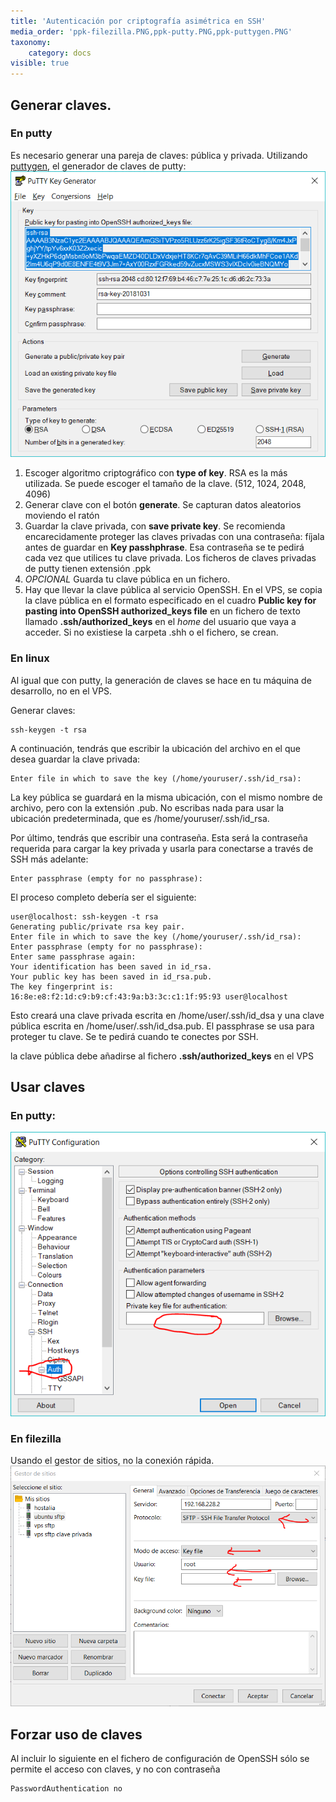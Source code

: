 ```yaml
---
title: 'Autenticación por criptografía asimétrica en SSH'
media_order: 'ppk-filezilla.PNG,ppk-putty.PNG,ppk-puttygen.PNG'
taxonomy:
    category: docs
visible: true
---
```


## Generar claves.
### En putty
Es necesario generar una pareja de claves: pública y privada.
Utilizando [puttygen](https://www.chiark.greenend.org.uk/~sgtatham/putty/latest.html), el generador de claves de putty:
![puttygen](ppk-puttygen.PNG)
1. Escoger algoritmo criptográfico con **type of key**. RSA es la más utilizada. Se puede escoger el tamaño de la clave. (512, 1024, 2048, 4096)
2. Generar clave con el botón **generate**. Se capturan datos aleatorios moviendo el ratón
3. Guardar la clave privada, con **save private key**. Se recomienda encarecidamente proteger las claves privadas con una contraseña: fíjala antes de guardar en **Key passhphrase**. Esa contraseña se te pedirá cada vez que utilices tu clave privada. Los ficheros de claves privadas de putty tienen extensión .ppk
4. _OPCIONAL_ Guarda tu clave pública en un fichero.
5. Hay que llevar la clave pública al servicio OpenSSH. En el VPS, se copia la clave pública en el formato especificado en el cuadro **Public key for pasting into OpenSSH authorized_keys file** en un fichero de texto llamado **.ssh/authorized_keys** en el _home_ del usuario que vaya a acceder. Si no existiese la carpeta .shh o el fichero, se crean.

### En linux
Al igual que con putty, la generación de claves se hace en tu máquina de desarrollo, no en el VPS. 

Generar claves:
```	
ssh-keygen -t rsa
```

A continuación, tendrás que escribir la ubicación del archivo en el que desea guardar la clave privada:
```	
Enter file in which to save the key (/home/youruser/.ssh/id_rsa):
```

La key pública se guardará en la misma ubicación, con el mismo nombre de archivo, pero con la extensión .pub. No escribas nada para usar la ubicación predeterminada, que es /home/youruser/.ssh/id_rsa.

Por último, tendrás que escribir una contraseña. Esta será la contraseña requerida para cargar la key privada y usarla para conectarse a través de SSH más adelante:
```	
Enter passphrase (empty for no passphrase):
``` 

El proceso completo debería ser el siguiente:
```
user@localhost: ssh-keygen -t rsa
Generating public/private rsa key pair.
Enter file in which to save the key (/home/youruser/.ssh/id_rsa):
Enter passphrase (empty for no passphrase):
Enter same passphrase again:
Your identification has been saved in id_rsa.
Your public key has been saved in id_rsa.pub.
The key fingerprint is:
16:8e:e8:f2:1d:c9:b9:cf:43:9a:b3:3c:c1:1f:95:93 user@localhost
```
Esto creará una clave privada escrita en /home/user/.ssh/id_dsa y una clave pública escrita en /home/user/.ssh/id_dsa.pub. El passphrase se usa para proteger tu clave. Se te pedirá cuando te conectes por SSH.

la clave pública debe añadirse al fichero **.ssh/authorized_keys** en el VPS

## Usar claves
### En putty:
![uso de claves en putty](ppk-putty.PNG)

### En filezilla
Usando el gestor de sitios, no la conexión rápida.
![Uso de claves en filezilla](ppk-filezilla.PNG)

## Forzar uso de claves
Al incluir lo siguiente en el fichero de configuración de OpenSSH sólo se permite el acceso con claves, y no con contraseña
```
PasswordAuthentication no
```

